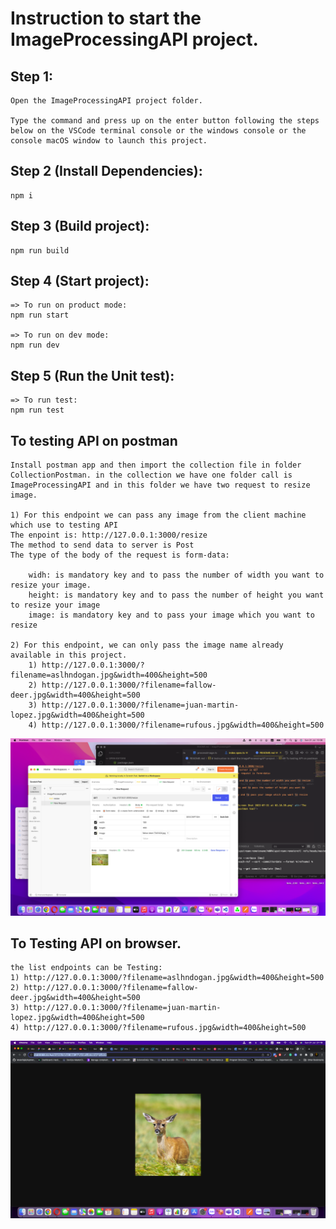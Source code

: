 # Instruction to start the ImageProcessingAPI project.

## Step 1:

    Open the ImageProcessingAPI project folder.

    Type the command and press up on the enter button following the steps below on the VSCode terminal console or the windows console or the console macOS window to launch this project.

## Step 2 (Install Dependencies):

    npm i

## Step 3 (Build project):

    npm run build

## Step 4 (Start project):

    => To run on product mode:
    npm run start

    => To run on dev mode:
    npm run dev

## Step 5 (Run the Unit test):

    => To run test:
    npm run test

## To testing API on postman

    Install postman app and then import the collection file in folder CollectionPostman. in the collection we have one folder call is ImageProcessingAPI and in this folder we have two request to resize image.

    1) For this endpoint we can pass any image from the client machine which use to testing API
    The enpoint is: http://127.0.0.1:3000/resize
    The method to send data to server is Post
    The type of the body of the request is form-data:

        widh: is mandatory key and to pass the number of width you want to resize your image.
        height: is mandatory key and to pass the number of height you want to resize your image
        image: is mandatory key and to pass your image which you want to resize

    2) For this endpoint, we can only pass the image name already available in this project.
        1) http://127.0.0.1:3000/?filename=aslhndogan.jpg&width=400&height=500
        2) http://127.0.0.1:3000/?filename=fallow-deer.jpg&width=400&height=500
        3) http://127.0.0.1:3000/?filename=juan-martin-lopez.jpg&width=400&height=500
        4) http://127.0.0.1:3000/?filename=rufous.jpg&width=400&height=500

<p align="center">
  <img src="CollectionPostman/Screen Shot 2022-07-31 at 10.38.38.png" alt="The result image testing on the postman tool">
</p>

## To Testing API on browser.

    the list endpoints can be Testing:
    1) http://127.0.0.1:3000/?filename=aslhndogan.jpg&width=400&height=500
    2) http://127.0.0.1:3000/?filename=fallow-deer.jpg&width=400&height=500
    3) http://127.0.0.1:3000/?filename=juan-martin-lopez.jpg&width=400&height=500
    4) http://127.0.0.1:3000/?filename=rufous.jpg&width=400&height=500

<p align="center">
    <img src="CollectionPostman/Screen Shot 2022-07-31 at 21.18.02.png" alt="The result image testing on the google chrome browser">
</p>
